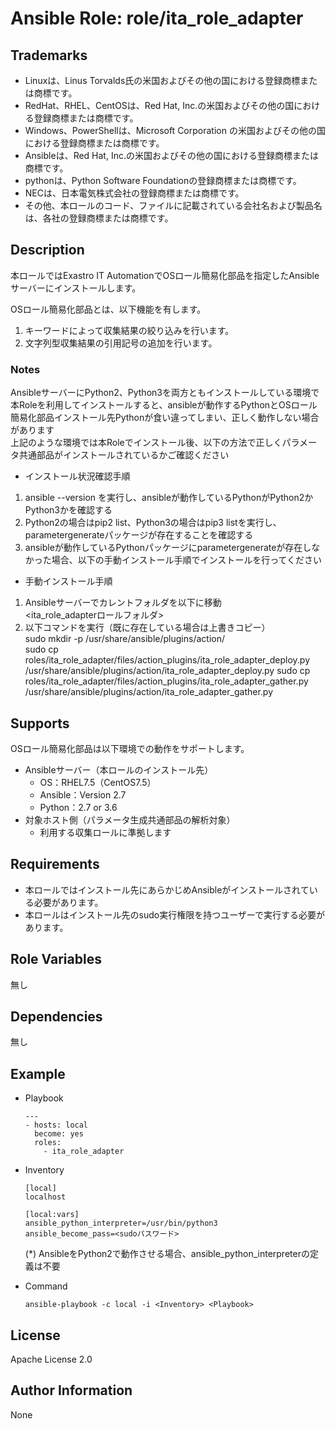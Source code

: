 # Ansible Role: role/ita_role_adapter

## Trademarks

* Linuxは、Linus Torvalds氏の米国およびその他の国における登録商標または商標です。
* RedHat、RHEL、CentOSは、Red Hat, Inc.の米国およびその他の国における登録商標または商標です。
* Windows、PowerShellは、Microsoft Corporation の米国およびその他の国における登録商標または商標です。
* Ansibleは、Red Hat, Inc.の米国およびその他の国における登録商標または商標です。
* pythonは、Python Software Foundationの登録商標または商標です。
* NECは、日本電気株式会社の登録商標または商標です。
* その他、本ロールのコード、ファイルに記載されている会社名および製品名は、各社の登録商標または商標です。

## Description

本ロールではExastro IT AutomationでOSロール簡易化部品を指定したAnsibleサーバーにインストールします。

OSロール簡易化部品とは、以下機能を有します。
1. キーワードによって収集結果の絞り込みを行います。
2. 文字列型収集結果の引用記号の追加を行います。

### Notes

AnsibleサーバーにPython2、Python3を両方ともインストールしている環境で本Roleを利用してインストールすると、ansibleが動作するPythonとOSロール簡易化部品インストール先Pythonが食い違ってしまい、正しく動作しない場合があります  
上記のような環境では本Roleでインストール後、以下の方法で正しくパラメータ共通部品がインストールされているかご確認ください  

* インストール状況確認手順  
1. ansible --version を実行し、ansibleが動作しているPythonがPython2かPython3かを確認する  
2. Python2の場合はpip2 list、Python3の場合はpip3 listを実行し、parametergenerateパッケージが存在することを確認する  
3. ansibleが動作しているPythonパッケージにparametergenerateが存在しなかった場合、以下の手動インストール手順でインストールを行ってください  

* 手動インストール手順  
1. Ansibleサーバーでカレントフォルダを以下に移動  
   <ita_role_adapterロールフォルダ>
2. 以下コマンドを実行（既に存在している場合は上書きコピー）  
    sudo mkdir -p /usr/share/ansible/plugins/action/  
    sudo cp roles/ita_role_adapter/files/action_plugins/ita_role_adapter_deploy.py /usr/share/ansible/plugins/action/ita_role_adapter_deploy.py
    sudo cp roles/ita_role_adapter/files/action_plugins/ita_role_adapter_gather.py /usr/share/ansible/plugins/action/ita_role_adapter_gather.py

## Supports

OSロール簡易化部品は以下環境での動作をサポートします。

- Ansibleサーバー（本ロールのインストール先）
  - OS：RHEL7.5（CentOS7.5）
  - Ansible：Version 2.7
  - Python：2.7 or 3.6
- 対象ホスト側（パラメータ生成共通部品の解析対象）
  - 利用する収集ロールに準拠します

## Requirements

* 本ロールではインストール先にあらかじめAnsibleがインストールされている必要があります。
* 本ロールはインストール先のsudo実行権限を持つユーザーで実行する必要があります。

## Role Variables

無し

## Dependencies

無し

## Example

* Playbook
    ```
    ---
    - hosts: local
      become: yes
      roles:
        - ita_role_adapter
    ```
* Inventory
    ```
    [local]
    localhost

    [local:vars]
    ansible_python_interpreter=/usr/bin/python3
    ansible_become_pass=<sudoパスワード>
    ```
    (*) AnsibleをPython2で動作させる場合、ansible_python_interpreterの定義は不要

* Command
    ```
    ansible-playbook -c local -i <Inventory> <Playbook>
    ```

## License

Apache License 2.0

## Author Information

None

